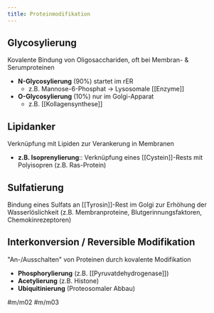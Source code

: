 ```yaml
---
title: Proteinmodifikation
---
```

## Glycosylierung

Kovalente Bindung von Oligosacchariden, oft bei Membran- & Serumproteinen

- **N-Glycosylierung** (90%) startet im rER
    - z.B. Mannose-6-Phosphat → Lysosomale [[Enzyme]]
- **O-Glycosylierung** (10%) nur im Golgi-Apparat
    - z.B. [[Kollagensynthese]]

## Lipidanker

Verknüpfung mit Lipiden zur Verankerung in Membranen

- **z.B. Isoprenylierung**:: Verknüpfung eines [[Cystein]]-Rests mit Polyisopren (z.B. Ras-Protein)

## Sulfatierung

Bindung eines Sulfats an [[Tyrosin]]-Rest im Golgi zur Erhöhung der Wasserlöslichkeit (z.B. Membranproteine, Blutgerinnungsfaktoren, Chemokinrezeptoren)

## Interkonversion / Reversible Modifikation

"An-/Ausschalten" von Proteinen durch kovalente Modifikation

- **Phosphorylierung** (z.B. [[Pyruvatdehydrogenase]])
- **Acetylierung** (z.B. Histone)
- **Ubiquitinierung** (Proteosomaler Abbau)

#m/m02 #m/m03 